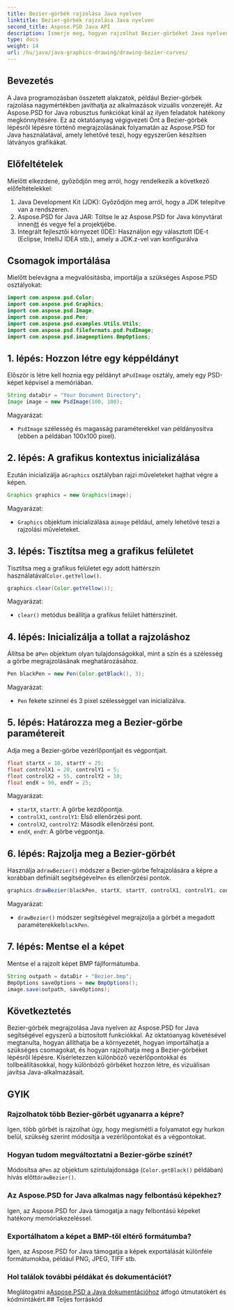 ```yaml
---
title: Bezier-görbék rajzolása Java nyelven
linktitle: Bezier-görbék rajzolása Java nyelven
second_title: Aspose.PSD Java API
description: Ismerje meg, hogyan rajzolhat Bezier-görbéket Java nyelven az Aspose.PSD for Java segítségével. Kövesse lépésenkénti útmutatónkat kódpéldákkal.
type: docs
weight: 14
url: /hu/java/java-graphics-drawing/drawing-bezier-curves/
---
```

## Bevezetés
A Java programozásban összetett alakzatok, például Bezier-görbék rajzolása nagymértékben javíthatja az alkalmazások vizuális vonzerejét. Az Aspose.PSD for Java robusztus funkciókat kínál az ilyen feladatok hatékony megkönnyítésére. Ez az oktatóanyag végigvezeti Önt a Bezier-görbék lépésről lépésre történő megrajzolásának folyamatán az Aspose.PSD for Java használatával, amely lehetővé teszi, hogy egyszerűen készítsen látványos grafikákat.
## Előfeltételek
Mielőtt elkezdené, győződjön meg arról, hogy rendelkezik a következő előfeltételekkel:
1. Java Development Kit (JDK): Győződjön meg arról, hogy a JDK telepítve van a rendszeren.
2.  Aspose.PSD for Java JAR: Töltse le az Aspose.PSD for Java könyvtárat innen[itt](https://releases.aspose.com/psd/java/) és vegye fel a projektjébe.
3. Integrált fejlesztői környezet (IDE): Használjon egy választott IDE-t (Eclipse, IntelliJ IDEA stb.), amely a JDK.z-vel van konfigurálva
## Csomagok importálása
Mielőtt belevágna a megvalósításba, importálja a szükséges Aspose.PSD osztályokat:
```java
import com.aspose.psd.Color;
import com.aspose.psd.Graphics;
import com.aspose.psd.Image;
import com.aspose.psd.Pen;
import com.aspose.psd.examples.Utils.Utils;
import com.aspose.psd.fileformats.psd.PsdImage;
import com.aspose.psd.imageoptions.BmpOptions;
```
## 1. lépés: Hozzon létre egy képpéldányt
 Először is létre kell hoznia egy példányt a`PsdImage` osztály, amely egy PSD-képet képvisel a memóriában.
```java
String dataDir = "Your Document Directory";
Image image = new PsdImage(100, 100);
```
Magyarázat:
- `PsdImage` szélesség és magasság paraméterekkel van példányosítva (ebben a példában 100x100 pixel).
## 2. lépés: A grafikus kontextus inicializálása
 Ezután inicializálja a`Graphics` osztályban rajzi műveleteket hajthat végre a képen.
```java
Graphics graphics = new Graphics(image);
```
Magyarázat:
- `Graphics` objektum inicializálása a`image` például, amely lehetővé teszi a rajzolási műveleteket.
## 3. lépés: Tisztítsa meg a grafikus felületet
Tisztítsa meg a grafikus felületet egy adott háttérszín használatával`Color.getYellow()`.
```java
graphics.clear(Color.getYellow());
```
Magyarázat:
- `clear()` metódus beállítja a grafikus felület háttérszínét.
## 4. lépés: Inicializálja a tollat a rajzoláshoz
 Állítsa be a`Pen` objektum olyan tulajdonságokkal, mint a szín és a szélesség a görbe megrajzolásának meghatározásához.
```java
Pen blackPen = new Pen(Color.getBlack(), 3);
```
Magyarázat:
- `Pen` fekete színnel és 3 pixel szélességgel van inicializálva.
## 5. lépés: Határozza meg a Bezier-görbe paramétereit
Adja meg a Bezier-görbe vezérlőpontjait és végpontjait.
```java
float startX = 10, startY = 25;
float controlX1 = 20, controlY1 = 5;
float controlX2 = 55, controlY2 = 10;
float endX = 90, endY = 25;
```
Magyarázat:
- `startX`, `startY`: A görbe kezdőpontja.
- `controlX1`, `controlY1`: Első ellenőrzési pont.
- `controlX2`, `controlY2`: Második ellenőrzési pont.
- `endX`, `endY`: A görbe végpontja.
## 6. lépés: Rajzolja meg a Bezier-görbét
 Használja a`drawBezier()` módszer a Bezier-görbe felrajzolására a képre a korábban definiált segítségével`Pen` és ellenőrzési pontok.
```java
graphics.drawBezier(blackPen, startX, startY, controlX1, controlY1, controlX2, controlY2, endX, endY);
```
Magyarázat:
- `drawBezier()` módszer segítségével megrajzolja a görbét a megadott paraméterekkel`blackPen`.
## 7. lépés: Mentse el a képet
Mentse el a rajzolt képet BMP fájlformátumba.
```java
String outpath = dataDir + "Bezier.bmp";
BmpOptions saveOptions = new BmpOptions();
image.save(outpath, saveOptions);
```
## Következtetés
Bezier-görbék megrajzolása Java nyelven az Aspose.PSD for Java segítségével egyszerű a biztosított funkciókkal. Az oktatóanyag követésével megtanulta, hogyan állíthatja be a környezetét, hogyan importálhatja a szükséges csomagokat, és hogyan rajzolhatja meg a Bezier-görbéket lépésről lépésre. Kísérletezzen különböző vezérlőpontokkal és tollbeállításokkal, hogy különböző görbéket hozzon létre, és vizuálisan javítsa Java-alkalmazásait.
## GYIK
### Rajzolhatok több Bezier-görbét ugyanarra a képre?
Igen, több görbét is rajzolhat úgy, hogy megismétli a folyamatot egy hurkon belül, szükség szerint módosítja a vezérlőpontokat és a végpontokat.
### Hogyan tudom megváltoztatni a Bezier-görbe színét?
 Módosítsa a`Pen` az objektum színtulajdonsága (`Color.getBlack()` példában) hívás előtt`drawBezier()`.
### Az Aspose.PSD for Java alkalmas nagy felbontású képekhez?
Igen, az Aspose.PSD for Java támogatja a nagy felbontású képeket hatékony memóriakezeléssel.
### Exportálhatom a képet a BMP-től eltérő formátumba?
Igen, az Aspose.PSD for Java támogatja a képek exportálását különféle formátumokba, például PNG, JPEG, TIFF stb.
### Hol találok további példákat és dokumentációt?
 Meglátogatni a[Aspose.PSD a Java dokumentációhoz](https://reference.aspose.com/psd/java/) átfogó útmutatókért és kódmintákért.## Teljes forráskód